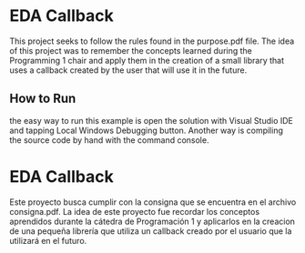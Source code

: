# EDA Callback

This project seeks to follow the rules found in the purpose.pdf file.
The idea of this project was to remember the concepts learned during the Programming 1 chair and apply them in the creation of a small library that uses a callback created by the user that will use it in the future.

## How to Run
the easy way to run this example is open the solution with Visual Studio IDE and tapping Local Windows Debugging button. Another way is compiling the source code by hand with the command console.

# EDA Callback

Este proyecto busca cumplir con la consigna que se encuentra en el archivo consigna.pdf.
La idea de este proyecto fue recordar los conceptos aprendidos durante la cátedra de Programación 1 y aplicarlos en la creacion de una pequeña librería que utiliza un callback creado por el usuario que la utilizará en el futuro.

